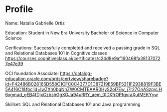# Profile
Name: Natalia Gabrielle Ortiz

Education:
Student in New Era University
Bachelor of Science in Computer Science

Cerifications:
Successfully completed and received a passing grade in
SQL and Relational Databases 101 in Cognitive classes
https://courses.cognitiveclass.ai/certificates/c24d8e9af160468fa381370727e47e39

OCI foundation Associate:
https://catalog-education.oracle.com/ords/certview/sharebadge?id=F42486B028165D558C1CFC0C4377D1D87219E59BF5311F2938819F3BE5A416C1&fbclid=IwZXh0bgNhZW0CMTEAAR0HyS2ol7Ew_j7r27OnASzpyLH6xgmud_gEB4fDjxCzbshGgXGJa94uRRY_aem_0IDXfrOPfqvraXutMEKYyw


Skillset:
SQL and Relational Databases 101
and Java programming


